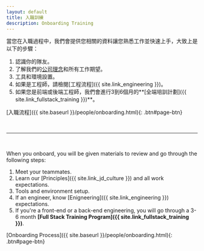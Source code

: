 ```yaml
---
layout: default
title: 入職訓練
description: Onboarding Training
---
```


當您在入職過程中，我們會提供您相關的資料讓您熟悉工作並快速上手，大致上是以下的步驟：

1. 認識你的隊友。
1. 了解我們的[公司理念]({{site.link_jd_culture}})和所有工作期望。
1. 工具和環境設置。
1. 如果是工程師，請檢閱[工程流程]({{ site.link_engineering }})。
1. 如果您是前端或後端工程師，我們會進行3到6個月的**[全端培訓計劃]({{ site.link_fullstack_training }})**。

[入職流程]({{ site.baseurl }}/people/onboarding.html){: .btn#page-btn}

<br>

---

<br>

When you onboard, you will be given materials to review and go through the following steps:

1. Meet your teammates.
1. Learn our [Principles]({{ site.link_jd_culture }}) and all work expectations.
1. Tools and environment setup.
1. If an engineer, know [Enigneering]({{ site.link_engineering }}) expectations.
1. If you're a front-end or a back-end engineering, you will go through a 3-6 month **[Full Stack Training Program]({{ site.link_fullstack_training }})**.

[Onboarding Process]({{ site.baseurl }}/people/onboarding.html){: .btn#page-btn}